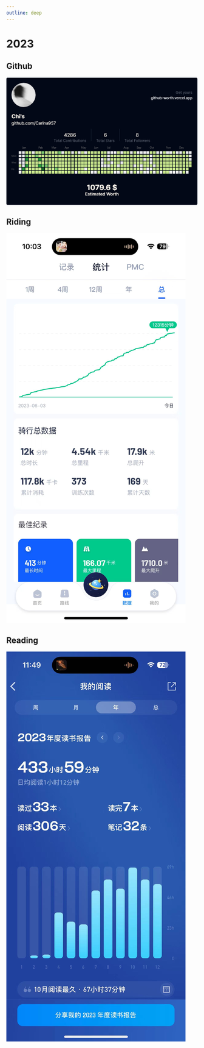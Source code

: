 ```yaml
---
outline: deep
---
```


# 2023

## Github

![github-worth](../images/github-worth.png)

## Riding

![2023-riding](../images/2023-riding.jpg)

## Reading

![2023-reading](../images/2023-reading.jpg)
